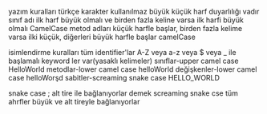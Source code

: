 
yazım kuralları
türkçe karakter kullanılmaz
büyük küçük harf duyarlılığı vadır
sınıf adı ilk harf büyük olmalı ve birden fazla keline varsa ilk harfi büyük olmalı CamelCase
metod adları küçük harfle başlar, birden fazla kelime varsa ilki küçük, diğerleri büyük harfle başlar camelCase

isimlendirme kuralları
tüm identifier'lar A-Z veya a-z veya $ veya _ ile başlamalı
keyword ler var(yasaklı kelimeler)
sınıflar-upper camel case  HelloWorld
metodlar-lower camel case  helloWorld
değişkenler-lower camel case  helloWorşd
sabitler-screaming snake case  HELLO_WORLD

snake case ; alt tire ile bağlanıyorlar demek
screaming snake cse tüm ahrfler büyük ve alt tireyle bağlanıyorlar
